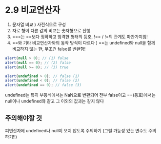 # 2.9 비교연산자

1. 문자열 비교 ) 사전식으로 구성
2. 자로 형이 다른 값의 비교는 숫자형으로 진행
3. ===는 ==보다 정확하고 엄격한 형태의 등호, !== / !=의 관계도 마찬가지임!
4. ==와 기타 비교연산자와의 동작 방식이 다르다 ) ==는 undefined와 null을 함께 비교하지 않는 한, 무조건 false를 반환함!

```javascript
alert(null > 0); // (1) false
alert(null == 0); // (2) false
alert(null >= 0); // (3) true
```

```javascript
alert(undefined > 0); // false (1)
alert(undefined < 0); // false (2)
alert(undefined == 0); // false (3)
```

undefined는 특히 부등식에서는 NaN으로 변환되어 전부 false이고
==(등호)에서는 null이나 undefined와 같고 그 이외의 값과는 같지 않다

## 주의해야할 것

피연산자에 undefined나 null이 오지 않도록 주의하기 (그럴 가능성 있는 변수도 주의하기!!)
